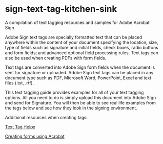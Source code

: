 # sign-text-tag-kitchen-sink
A compilation of text tagging resources and samples for Adobe Acrobat Sign

Adobe Sign text tags are specially formatted text that can be placed anywhere within the content of your document specifying the location, size, type of fields such as signature and initial fields, check boxes, radio buttons and form fields; and advanced optional field processing rules. Text tags can also be used when creating PDFs with form fields. 

Text tags are converted into Adobe Sign form fields when the document is sent for signature or uploaded. Adobe Sign text tags can be placed in any document type such as PDF, Microsoft Word, PowerPoint, Excel and text files (.txt, .rtf). 

This text tagging guide provides examples for all of your text tagging options.  All you need to do is simply upload this document into Adobe Sign and send for Signature.  You will then be able to see real life examples from the tags below and see how they look in the signing environment.

Additional resources when creating tags:

<a href="https://helpx.adobe.com/sign/using/text-tag.html"> Text Tag Helpx </a> 

<a href="https://helpx.adobe.com/sign/using/create-forms-with-acrobat.html"> Creating forms using Acrobat </a>



